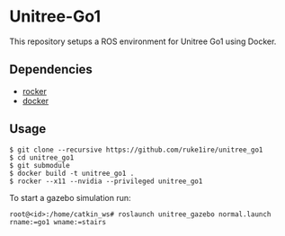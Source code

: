 # Unitree-Go1

This repository setups a ROS environment for Unitree Go1 using Docker.

## Dependencies

- [rocker](https://github.com/osrf/rocker)
- [docker](https://www.docker.com/)

## Usage

```console
$ git clone --recursive https://github.com/ruke1ire/unitree_go1
$ cd unitree_go1
$ git submodule 
$ docker build -t unitree_go1 .
$ rocker --x11 --nvidia --privileged unitree_go1
```
To start a gazebo simulation run:
```console
root@<id>:/home/catkin_ws# roslaunch unitree_gazebo normal.launch rname:=go1 wname:=stairs
```

